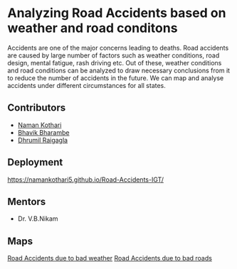 
# Analyzing Road Accidents based on weather and road conditons

Accidents are one of the major concerns leading to deaths. Road accidents are caused by large number of factors such as weather conditions, road design, mental fatigue, rash driving etc. Out of these, weather conditions and road conditions can be analyzed to draw necessary conclusions from it to reduce the number of accidents in the future. 
We can map and analyse accidents under                                                                                                                             different circumstances for all states.



## Contributors

- [Naman Kothari](https://github.com/NamanKothari5)
- [Bhavik Bharambe](https://github.com/bbhavik16)
- [Dhrumil Raigagla](https://github.com/Dhrumil07)



## Deployment

https://namankothari5.github.io/Road-Accidents-IGT/


## Mentors

- Dr. V.B.Nikam

## Maps

[Road Accidents due to bad weather](https://github.com/NamanKothari5/Road-Accidents-IGT/blob/1cbae5c0b2f6b602134022a05dbebad248c35881/Total_Accidents_Weather.png)
[Road Accidents due to bad roads](https://github.com/NamanKothari5/Road-Accidents-IGT/blob/1cbae5c0b2f6b602134022a05dbebad248c35881/Total_Accidents_Weather.png)

